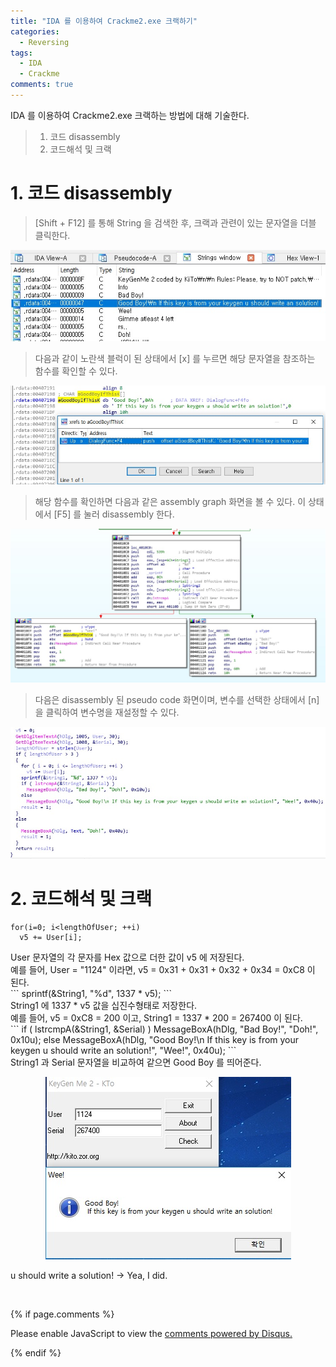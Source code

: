 ```yaml
---
title: "IDA 를 이용하여 Crackme2.exe 크랙하기"
categories:
  - Reversing
tags:
  - IDA
  - Crackme
comments: true
---
```


IDA 를 이용하여 Crackme2.exe 크랙하는 방법에 대해 기술한다.

> 1. 코드 disassembly
> 2. 코드해석 및 크랙

# 1. 코드 disassembly

> [Shift + F12] 를 통해 String 을 검색한 후, 크랙과 관련이 있는 문자열을 더블 클릭한다.

<center><p><img src="/assets/2019-01-28-post-IDA_CrackMe2/2-1.jpg"></p></center>

> 다음과 같이 노란색 블럭이 된 상태에서 [x] 를 누르면 해당 문자열을 참조하는 함수를 확인할 수 있다.

<center><p><img src="/assets/2019-01-28-post-IDA_CrackMe2/2-2.jpg"></p></center>

> 해당 함수를 확인하면 다음과 같은 assembly graph 화면을 볼 수 있다. 이 상태에서 [F5] 를 눌러 disassembly 한다.

<center><p><img src="/assets/2019-01-28-post-IDA_CrackMe2/2-3.jpg"></p></center>

> 다음은 disassembly 된 pseudo code 화면이며, 변수를 선택한 상태에서 [n] 을 클릭하여 변수명을 재설정할 수 있다.

<center><p><img src="/assets/2019-01-28-post-IDA_CrackMe2/2-4.jpg"></p></center>

# 2. 코드해석 및 크랙

```
for(i=0; i<lengthOfUser; ++i)
  v5 += User[i];
```
<div class="notice">
User 문자열의 각 문자를 Hex 값으로 더한 값이 v5 에 저장된다.<br>
예를 들어, User = "1124" 이라면, v5 = 0x31 + 0x31 + 0x32 + 0x34 = 0xC8 이 된다.
</div>
```
sprintf(&String1, "%d", 1337 * v5);
```
<div class="notice">
String1 에 1337 * v5 값을 십진수형태로 저장한다.<br>
예를 들어, v5 = 0xC8 = 200 이고, String1 = 1337 * 200 = 267400 이 된다.
</div>
```
if ( lstrcmpA(&String1, &Serial) )
  MessageBoxA(hDlg, "Bad Boy!", "Doh!", 0x10u);
else
  MessageBoxA(hDlg, "Good Boy!\n If this key is from your keygen u should write an solution!", "Wee!", 0x40u);
```
<div class="notice">
String1 과 Serial 문자열을 비교하여 같으면 Good Boy 를 띄어준다.
</div>

<center><p><img src="/assets/2019-01-28-post-IDA_CrackMe2/3.jpg"></p></center>

u should write a solution! -> Yea, I did.

<br>

{% if page.comments %}

<div id="disqus_thread"></div>
<script>

/**
*  RECOMMENDED CONFIGURATION VARIABLES: EDIT AND UNCOMMENT THE SECTION BELOW TO INSERT DYNAMIC VALUES FROM YOUR PLATFORM OR CMS.
*  LEARN WHY DEFINING THESE VARIABLES IS IMPORTANT: https://disqus.com/admin/universalcode/#configuration-variables*/
/*
var disqus_config = function () {
this.page.url = PAGE_URL;  // Replace PAGE_URL with your page's canonical URL variable
this.page.identifier = PAGE_IDENTIFIER; // Replace PAGE_IDENTIFIER with your page's unique identifier variable
};
*/
(function() { // DON'T EDIT BELOW THIS LINE
var d = document, s = d.createElement('script');
s.src = 'https://https-c0msherl0ck-github-io.disqus.com/embed.js';
s.setAttribute('data-timestamp', +new Date());
(d.head || d.body).appendChild(s);
})();
</script>
<noscript>Please enable JavaScript to view the <a href="https://disqus.com/?ref_noscript">comments powered by Disqus.</a></noscript>
                            
{% endif %}

